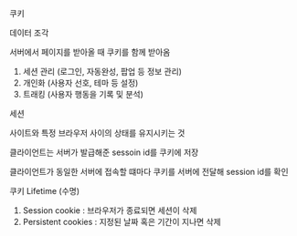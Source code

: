 쿠키

데이터 조각

서버에서 페이지를 받아올 때 쿠키를 함께 받아옴

1. 세션 관리 (로그인, 자동완성, 팝업 등 정보 관리)
2. 개인화 (사용자 선호, 테마 등 설정)
3. 트래킹 (사용자 행동을 기록 및 분석)



세션

사이트와 특정 브라우저 사이의 상태를 유지시키는 것

클라이언트는 서버가 발급해준 sessoin id를 쿠키에 저장

클라이언트가 동일한 서버에 접속할 떄마다 쿠키를 서버에 전달해 session id를 확인



쿠키 Lifetime (수명)

1. Session cookie : 브라우저가 종료되면 세션이 삭제
2. Persistent cookies : 지정된 날짜 혹은 기간이 지나면 삭제